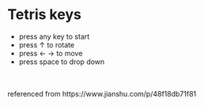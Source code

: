 # Tetris keys
* press any key to start
* press ↑ to rotate
* press ← → to move
* press space to drop down
<br>
<br>
referenced from https://www.jianshu.com/p/48f18db71f81
